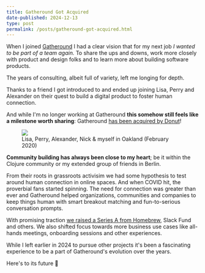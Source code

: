 ```yaml
---
title: Gatheround Got Acquired
date-published: 2024-12-13
type: post
permalink: /posts/gatheround-got-acquired.html
---
```



When I joined [Gatheround](https://gatheround.com/) I had a clear vision that for my next job *I wanted to be part of a team again.* To share the ups and downs, work more closely with product and design folks and to learn more about building software products.

The years of consulting, albeit full of variety, left me longing for depth.

Thanks to a friend I got introduced to and ended up joining Lisa, Perry and Alexander on their quest to build a digital product to foster human connection.

And while I'm no longer working at Gatheround **this somehow still feels like a milestone worth sharing**: Gatheround [has been acquired by Donut](https://www.donut.com/blog/donut-acquires-gatheround/)!

<figure>
<img src='/images/Gatheround-First-Retreat.jpg' />
<figcaption>Lisa, Perry, Alexander, Nick & myself in Oakland (February 2020)</figcaption>
</figure>

**Community building has always been close to my heart**; be it within the Clojure community or my extended group of friends in Berlin.

From their roots in grassroots activisim we had some hypothesis to test around human connection in online spaces. And when COVID hit, the proverbial fans started spinning. The need for connection was greater than ever and Gatheround helped organizations, communities and companies to keep things human with smart breakout matching and fun-to-serious conversation prompts.

With promising traction [we raised a Series A from Homebrew](https://homebrew.co/blog/2023/11/06/gatheround-raises-usd8-million-series-a-for-software-that-powers-high-impact-video-meetings), Slack Fund and others. We also shifted focus towards more business use cases like all-hands meetings, onboarding sessions and other experiences.

While I left earlier in 2024 to pursue other projects it's been a fascinating experience to be a part of Gatheround's evolution over the years.

Here's to its future 🥂
